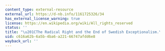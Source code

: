 ```yaml
---
content_type: external-resource
external_url: https://d-nb.info/1161725326/34
has_external_license_warning: true
license: https://en.wikipedia.org/wiki/All_rights_reserved
status: ''
title: "\u201CThe Radical Right and the End of Swedish Exceptionalism.\u201D (PDF)"
uid: c616a62b-6a5b-4ba6-a221-66747afdd6e8
wayback_url: ''
---
```

